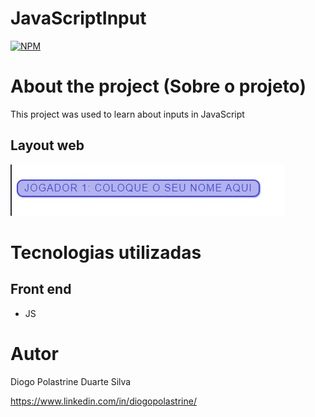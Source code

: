 # JavaScriptInput 
[![NPM](https://img.shields.io/npm/l/react)](https://github.com/Deekzzyy/JavaScriptInput/blob/main/LICENSE) 


# About the project (Sobre o projeto)

This project was used to learn about inputs in JavaScript

## Layout web
![Web 1](https://github.com/Deekzzyy/JavaScriptInput/blob/main/assets/PicModel.jpg)


# Tecnologias utilizadas

## Front end

- JS 


# Autor

Diogo Polastrine Duarte Silva

https://www.linkedin.com/in/diogopolastrine/
